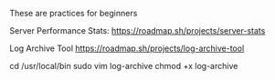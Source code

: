 These are practices for beginners 

Server Performance Stats: 
https://roadmap.sh/projects/server-stats


Log Archive Tool
https://roadmap.sh/projects/log-archive-tool

cd /usr/local/bin
sudo vim log-archive
chmod +x log-archive


